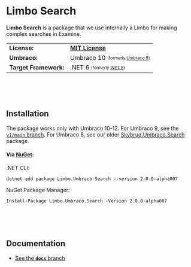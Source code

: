# Limbo Search

**Limbo Search** is a package that we use internally a Limbo for making complex searches in Examine.

<table>
  <tr>
    <td><strong>License:</strong></td>
    <td><a href="./LICENSE.md"><strong>MIT License</strong></a></td>
  </tr>
  <tr>
    <td><strong>Umbraco:</strong></td>
    <td>
      Umbraco 10      
      <sub><sup>(formerly <a href="https://github.com/limbo-works/Limbo.Umbraco.Search/tree/v1/main">Umbraco 9</a>)</sup></sub>
    </td>
  </tr>
  <tr>
    <td><strong>Target Framework:</strong></td>
    <td>
      .NET 6
      <sub><sup>(formerly <a href="https://github.com/limbo-works/Limbo.Umbraco.Search/tree/v1/main">.NET 5</a>)</sup></sub>
    </td>
  </tr>
</table>

<br /><br /><br />

## Installation

The package works only with Umbraco 10-12. For Umbraco 9, see the [`v1/main` branch](https://github.com/limbo-works/Limbo.Umbraco.Search/tree/v1/main). For Umbraco 8, see our older [Skybrud.Umbraco.Search](https://github.com/skybrud/Skybrud.Umbraco.Search) package.

#### Via [NuGet](https://www.nuget.org/packages/Limbo.Umbraco.Search/2.0.0-alpha007):

.NET CLI:
```
dotnet add package Limbo.Umbraco.Search --version 2.0.0-alpha007
```

NuGet Package Manager:
```
Install-Package Limbo.Umbraco.Search -Version 2.0.0-alpha007
```

<br /><br /><br />

## Documentation

- [See the **`docs`** branch](https://github.com/limbo-works/Limbo.Umbraco.Search/tree/docs/v2)
